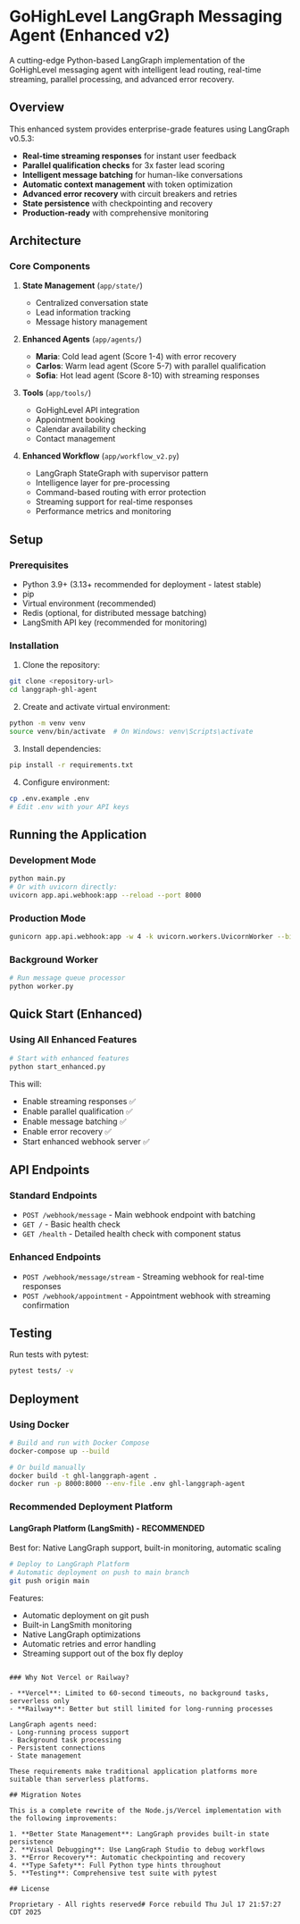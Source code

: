 # GoHighLevel LangGraph Messaging Agent (Enhanced v2)

A cutting-edge Python-based LangGraph implementation of the GoHighLevel messaging agent with intelligent lead routing, real-time streaming, parallel processing, and advanced error recovery.

## Overview

This enhanced system provides enterprise-grade features using LangGraph v0.5.3:

- **Real-time streaming responses** for instant user feedback
- **Parallel qualification checks** for 3x faster lead scoring
- **Intelligent message batching** for human-like conversations
- **Automatic context management** with token optimization
- **Advanced error recovery** with circuit breakers and retries
- **State persistence** with checkpointing and recovery
- **Production-ready** with comprehensive monitoring

## Architecture

### Core Components

1. **State Management** (`app/state/`)
   - Centralized conversation state
   - Lead information tracking
   - Message history management

2. **Enhanced Agents** (`app/agents/`)
   - **Maria**: Cold lead agent (Score 1-4) with error recovery
   - **Carlos**: Warm lead agent (Score 5-7) with parallel qualification
   - **Sofia**: Hot lead agent (Score 8-10) with streaming responses

3. **Tools** (`app/tools/`)
   - GoHighLevel API integration
   - Appointment booking
   - Calendar availability checking
   - Contact management

4. **Enhanced Workflow** (`app/workflow_v2.py`)
   - LangGraph StateGraph with supervisor pattern
   - Intelligence layer for pre-processing
   - Command-based routing with error protection
   - Streaming support for real-time responses
   - Performance metrics and monitoring

## Setup

### Prerequisites

- Python 3.9+ (3.13+ recommended for deployment - latest stable)
- pip
- Virtual environment (recommended)
- Redis (optional, for distributed message batching)
- LangSmith API key (recommended for monitoring)

### Installation

1. Clone the repository:
```bash
git clone <repository-url>
cd langgraph-ghl-agent
```

2. Create and activate virtual environment:
```bash
python -m venv venv
source venv/bin/activate  # On Windows: venv\Scripts\activate
```

3. Install dependencies:
```bash
pip install -r requirements.txt
```

4. Configure environment:
```bash
cp .env.example .env
# Edit .env with your API keys
```

## Running the Application

### Development Mode
```bash
python main.py
# Or with uvicorn directly:
uvicorn app.api.webhook:app --reload --port 8000
```

### Production Mode
```bash
gunicorn app.api.webhook:app -w 4 -k uvicorn.workers.UvicornWorker --bind 0.0.0.0:8000
```

### Background Worker
```bash
# Run message queue processor
python worker.py
```

## Quick Start (Enhanced)

### Using All Enhanced Features

```bash
# Start with enhanced features
python start_enhanced.py
```

This will:
- Enable streaming responses ✅
- Enable parallel qualification ✅
- Enable message batching ✅
- Enable error recovery ✅
- Start enhanced webhook server ✅

## API Endpoints

### Standard Endpoints
- `POST /webhook/message` - Main webhook endpoint with batching
- `GET /` - Basic health check
- `GET /health` - Detailed health check with component status

### Enhanced Endpoints
- `POST /webhook/message/stream` - Streaming webhook for real-time responses
- `POST /webhook/appointment` - Appointment webhook with streaming confirmation

## Testing

Run tests with pytest:
```bash
pytest tests/ -v
```

## Deployment

### Using Docker

```bash
# Build and run with Docker Compose
docker-compose up --build

# Or build manually
docker build -t ghl-langgraph-agent .
docker run -p 8000:8000 --env-file .env ghl-langgraph-agent
```

### Recommended Deployment Platform

#### LangGraph Platform (LangSmith) - RECOMMENDED
Best for: Native LangGraph support, built-in monitoring, automatic scaling

```bash
# Deploy to LangGraph Platform
# Automatic deployment on push to main branch
git push origin main
```

Features:
- Automatic deployment on git push
- Built-in LangSmith monitoring
- Native LangGraph optimizations
- Automatic retries and error handling
- Streaming support out of the box
fly deploy
```

### Why Not Vercel or Railway?

- **Vercel**: Limited to 60-second timeouts, no background tasks, serverless only
- **Railway**: Better but still limited for long-running processes

LangGraph agents need:
- Long-running process support
- Background task processing
- Persistent connections
- State management

These requirements make traditional application platforms more suitable than serverless platforms.

## Migration Notes

This is a complete rewrite of the Node.js/Vercel implementation with the following improvements:

1. **Better State Management**: LangGraph provides built-in state persistence
2. **Visual Debugging**: Use LangGraph Studio to debug workflows
3. **Error Recovery**: Automatic checkpointing and recovery
4. **Type Safety**: Full Python type hints throughout
5. **Testing**: Comprehensive test suite with pytest

## License

Proprietary - All rights reserved# Force rebuild Thu Jul 17 21:57:27 CDT 2025
